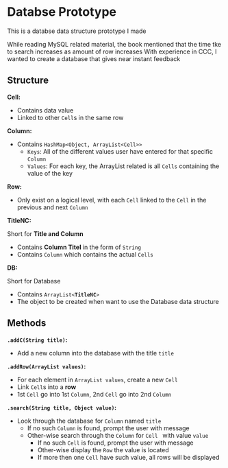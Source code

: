# Databse Prototype
This is a databse data structure prototype I made

While reading MySQL related material, the book mentioned that the time tke to search increases as amount of row increases
With experience in CCC, I wanted to create a database that gives near instant feedback

## Structure
**Cell:**
* Contains data value
* Linked to other `Cell`s in the same row

**Column:**
* Contains `HashMap<Object, ArrayList<Cell>>`
  * `Keys`: All of the different values user have entered for that specific `Column`
  * `Values`: For each key, the ArrayList related is all `Cells` containing the value of the key
  
**Row:**
* Only exist on a logical level, with each `Cell` linked to the `Cell` in the previous and next `Column`
  
**TitleNC:**

Short for **Title and Column**
* Contains **Column Titel** in the form of `String`
* Contains `Column` which contains the actual `Cells`

**DB:**

Short for Database
* Contains `ArrayList<`__`TitleNC`__`>`
* The object to be created when want to use the Database data structure

## Methods
**`.addC(String title)`:**
* Add a new column into the database with the title `title`

**`.addRow(ArrayList values)`:**
* For each element in `ArrayList values`, create a new `Cell`
* Link `Cell`s into a **row**
* 1st `Cell` go into 1st `Column`, 2nd `Cell` go into 2nd `Column`

**`.search(String title, Object value)`:**
* Look through the database for `Column` named `title`
  * If no such `Column` is found, prompt the user with message
  * Other-wise search through the `Column` for `Cell ` with value `value`
    * If no such `Cell` is found, prompt the user with message
    * Other-wise display the `Row` the value is located
    * If more then one `Cell` have such value, all rows will be displayed
